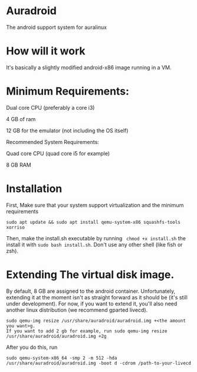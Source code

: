 # Auradroid
The android support system for auralinux

# How will it work
It's basically a slightly modified android-x86 image running in a VM.

# Minimum Requirements:
Dual core CPU (preferably a core i3)

4 GB of ram

12 GB for the emulator (not including the OS itself)

Recommended System Requirements:

Quad core CPU (quad core i5 for example)

8 GB RAM

# Installation
First, Make sure that your system support virtualization and the minimum requirements
```
sudo apt update && sudo apt install qemu-system-x86 squashfs-tools xorriso
```
Then, make the install.sh executable by running ``` chmod +x install.sh``` the install it with ```sudo bash install.sh```. Don't use any other shell (like fish or zsh).

# Extending The virtual disk image.

By default, 8 GB are assigned to the android container. Unfortunately, extending it at the moment isn't as straight forward as it should be (it's still under development). For now, if you want to extend it, you'll also need another linux distribution (we recommend gparted livecd).

```
sudo qemu-img resize /usr/share/auradroid/auradroid.img +<the amount you want>g.
If you want to add 2 gb for example, run sudo qemu-img resize /usr/share/auradroid/auradroid.img +2g
```
After you do this, run

```
sudo qemu-system-x86_64 -smp 2 -m 512 -hda /usr/share/auradroid/auradroid.img -boot d -cdrom /path-to-your-livecd 
